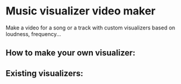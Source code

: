 # Music visualizer video maker
Make a video for a song or a track with custom visualizers based on loudness, frequency...

## How to make your own visualizer:

## Existing visualizers:
